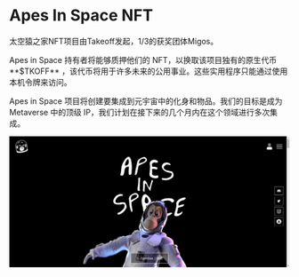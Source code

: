# Apes In Space NFT

太空猿之家NFT项目由Takeoff发起，1/3的获奖团体Migos。

Apes in Space 持有者将能够质押他们的 NFT，以换取该项目独有的原生代币**$TKOFF** ，该代币将用于许多未来的公用事业。这些实用程序只能通过使用本机令牌来访问。

Apes in Space 项目将创建要集成到元宇宙中的化身和物品。我们的目标是成为 Metaverse 中的顶级 IP，我们计划在接下来的几个月内在这个领域进行多次集成。

![nft](4313213.png)
